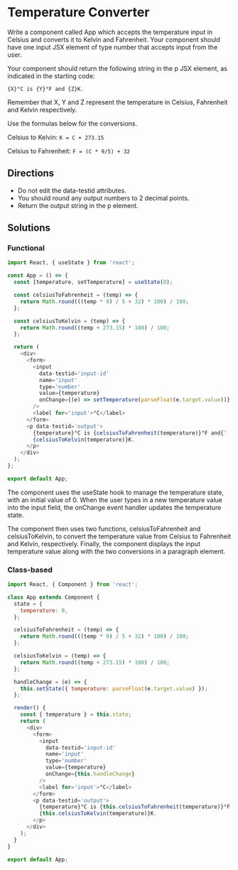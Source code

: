 # Temperature Converter

Write a component called App which accepts the temperature input in Celsius and converts it to Kelvin and Fahrenheit. Your component should have one input JSX element of type number that accepts input from the user.

Your component should return the following string in the p JSX element, as indicated in the starting code:

```console
{X}°C is {Y}°F and {Z}K.
```

Remember that X, Y and Z represent the temperature in Celsius, Fahrenheit and Kelvin respectively.

Use the formulas below for the conversions.

Celsius to Kelvin: `K = C + 273.15`

Celsius to Fahrenheit: `F = (C * 9/5) + 32`

## Directions

- Do not edit the data-testid attributes.
- You should round any output numbers to 2 decimal points.
- Return the output string in the p element.

## Solutions

### Functional

```javascript
import React, { useState } from 'react';

const App = () => {
  const [temperature, setTemperature] = useState(0);

  const celsiusToFahrenheit = (temp) => {
    return Math.round(((temp * 9) / 5 + 32) * 100) / 100;
  };

  const celsiusToKelvin = (temp) => {
    return Math.round((temp + 273.15) * 100) / 100;
  };

  return (
    <div>
      <form>
        <input
          data-testid='input-id'
          name='input'
          type='number'
          value={temperature}
          onChange={(e) => setTemperature(parseFloat(e.target.value))}
        />
        <label for='input'>°C</label>
      </form>
      <p data-testid='output'>
        {temperature}°C is {celsiusToFahrenheit(temperature)}°F and{' '}
        {celsiusToKelvin(temperature)}K.
      </p>
    </div>
  );
};

export default App;
```

The component uses the useState hook to manage the temperature state, with an initial value of 0. When the user types in a new temperature value into the input field, the onChange event handler updates the temperature state.

The component then uses two functions, celsiusToFahrenheit and celsiusToKelvin, to convert the temperature value from Celsius to Fahrenheit and Kelvin, respectively. Finally, the component displays the input temperature value along with the two conversions in a paragraph element.

### Class-based

```javascript
import React, { Component } from 'react';

class App extends Component {
  state = {
    temperature: 0,
  };

  celsiusToFahrenheit = (temp) => {
    return Math.round(((temp * 9) / 5 + 32) * 100) / 100;
  };

  celsiusToKelvin = (temp) => {
    return Math.round((temp + 273.15) * 100) / 100;
  };

  handleChange = (e) => {
    this.setState({ temperature: parseFloat(e.target.value) });
  };

  render() {
    const { temperature } = this.state;
    return (
      <div>
        <form>
          <input
            data-testid='input-id'
            name='input'
            type='number'
            value={temperature}
            onChange={this.handleChange}
          />
          <label for='input'>°C</label>
        </form>
        <p data-testid='output'>
          {temperature}°C is {this.celsiusToFahrenheit(temperature)}°F and{' '}
          {this.celsiusToKelvin(temperature)}K.
        </p>
      </div>
    );
  }
}

export default App;
```

